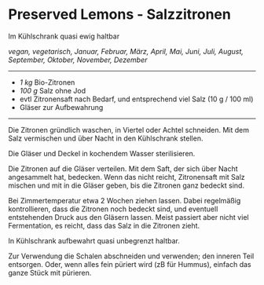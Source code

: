 # Preserved Lemons - Salzzitronen

Im Kühlschrank quasi ewig haltbar

*vegan, vegetarisch, Januar, Februar, März, April, Mai, Juni, Juli, August, September, Oktober, November, Dezember*

---

- *1 kg* Bio-Zitronen
- *100 g* Salz ohne Jod
- evtl Zitronensaft nach Bedarf, und entsprechend viel Salz (10 g / 100 ml)
- Gläser zur Aufbewahrung

---

Die Zitronen gründlich waschen, in Viertel oder Achtel schneiden. Mit dem Salz vermischen und über Nacht in den Kühlschrank stellen.

Die Gläser und Deckel in kochendem Wasser sterilisieren.

Die Zitronen auf die Gläser verteilen. Mit dem Saft, der sich über Nacht angesammelt hat, bedecken. Wenn das nicht reicht, Zitronensaft mit Salz mischen und mit in die Gläser geben, bis die Zitronen ganz bedeckt sind.

Bei Zimmertemperatur etwa 2 Wochen ziehen lassen. Dabei regelmäßig kontrollieren, dass die Zitronen noch bedeckt sind, und eventuell entstehenden Druck aus den Gläsern lassen. Meist passiert aber nicht viel Fermentation, es reicht, dass das Salz in die Zitronen zieht.

In Kühlschrank aufbewahrt quasi unbegrenzt haltbar.

Zur Verwendung die Schalen abschneiden und verwenden; den inneren Teil entsorgen. Oder, wenn alles fein püriert wird (zB für Hummus), einfach das ganze Stück mit pürieren.
